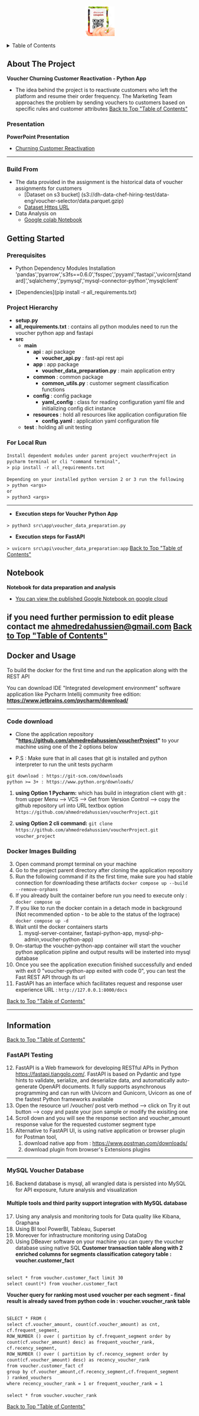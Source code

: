 <div id="top"></div>
<!-- PROJECT LOGO -->
<br />
<div align="center">
  <a href="https://github.com/ahmedredahussien/voucherProject">
    <img src="images/logo.png" alt="Logo" width="80" height="80">
  </a>
</div>
  
<!-- TABLE OF CONTENTS -->
<a name="TOP"></a>
<details>
  <summary>Table of Contents</summary>
  <ol>
    <li>
      <a href="#about-the-project">About The Project</a>
       <ul>
        <li><a href="#presentation">Presentation</a></li>
      </ul>
    </li>
    <li>
      <a href="#getting-started">Getting Started</a>
      <ul>
        <li><a href="#prerequisites">Prerequisites</a></li>
        <li><a href="#project-hierarchy">Project Hierarchy</a></li>
        <li><a href="#for-local-run">For Local Run</a></li>
      </ul>
    </li>
    <li><a href="#notebook">Notebook</a></li>
    <li>
        <a href="#docker-and-usage">Docker and Usage</a>
        <ul>
            <li><a href="#code-download">Code download</a></li>
            <li><a href="#docker-images-building">Docker Images Building</a></li>
        </ul>
    </li>
    <li>
        <a href="#information">Information</a>
        <ul>
            <li><a href="#fastapi-testing">FastAPI Testing</a></li>
            <li><a href="#mysql-voucher-database">MySQL Voucher Database</a></li>
        </ul>
    </li>
  </ol>
</details>

## About The Project
**Voucher Churning Customer Reactivation - Python App**
- The idea behind the project is to reactivate customers who left the platform and resume their
order frequency. The Marketing Team approaches the problem by sending vouchers to
customers based on specific rules and customer attributes
[Back to Top "Table of Contents"](#TOP)

### Presentation
**PowerPoint Presentation**
* [Churning Customer Reactivation](https://docs.google.com/presentation/d/1JESapE-7auJNW6evjp1srvGhA9TarUPn/edit?usp=sharing&ouid=109467200517397620113&rtpof=true&sd=true)

---
### Build From
- The data provided in the assignment is the historical data of voucher assignments for
customers  
    * [Dataset on s3 bucket] (s3://dh-data-chef-hiring-test/data-eng/voucher-selector/data.parquet.gzip)
    * [Dataset Https URL](https://dh-data-chef-hiring-test.s3.eu-central-1.amazonaws.com/data-eng/voucher-selector/data.parquet.gzip)
- Data Analysis on 
   * [Google colab Notebook](https://colab.research.google.com/drive/18_c5cS3fHxeIuwoAPH5aCXXawr2V9WUP?usp=sharing)

## Getting Started

### Prerequisites 

- Python Dependency Modules Installation 'pandas','pyarrow','s3fs==0.6.0','fsspec','pyyaml','fastapi','uvicorn[standard]','sqlalchemy','pymysql','mysql-connector-python','mysqlclient'
* [Dependencies](pip install -r all_requirements.txt)

### Project Hierarchy 
* **setup.py**
* **all_requirements.txt** : contains all python modules need to run the voucher python app and fastapi
* **src**
    * **main**
        * **api** : api package
            * **voucher_api.py** : fast-api rest api
        * **app** : app package
            * **voucher_data_preparation.py** : main application entry
        * **common** : common package
            * **common_utils.py** : customer segment classification functions
        * **config** : config package
            * **yaml_config** : class for reading configuration yaml file and initializing config dict instance
        * **resources**  : hold all resources like application configuration file
            * **config.yaml** : application yaml configuration file 
    * **test** : holding all unit testing 

### For Local Run 
```
Install dependent modules under parent project voucherProject in pycharm terminal or cli "command terminal", 
> pip install -r all_requirements.txt

Depending on your installed python version 2 or 3 run the following
> python <args>
or
> python3 <args>
```
---
- **Execution steps for Voucher Python App**

`` > python3 src\app\voucher_data_preparation.py ``

- **Execution steps for FastAPI**

`` > uvicorn src\api\voucher_data_preparation:app ``
[Back to Top "Table of Contents"](#TOP)

## Notebook 
**Notebook for data preparation and analysis**
* [You can view the published Google Notebook on google cloud](https://colab.research.google.com/drive/18_c5cS3fHxeIuwoAPH5aCXXawr2V9WUP?usp=sharing)

if you need further permission to edit please contact me ahmedredahussien@gmail.com 
[Back to Top "Table of Contents"](#TOP)
---

## Docker and Usage
To build the docker for the first time and run the application along with the REST API

You can download IDE "Integrated development environment" software application like Pycharm Intellij community free edition: **https://www.jetbrains.com/pycharm/download/**   

---

### Code download
- Clone the application repository **"https://github.com/ahmedredahussien/voucherProject"** to your machine using one of the 2 options below

* P.S : Make sure that in all cases that git is installed and python interpreter to run the unit tests
pycharm
```
git download : https://git-scm.com/downloads
python >= 3+ : https://www.python.org/downloads/
```
1. **using Option 1 Pycharm:** which has build in integration client with git : 
from upper Menu --> VCS -->  Get from Version Control --> copy the github repository url into URL textbox option
``https://github.com/ahmedredahussien/voucherProject.git``

2. **using Option 2 cli command:** 
``git clone https://github.com/ahmedredahussien/voucherProject.git voucher_project``



### Docker Images Building
3. Open command prompt terminal on your machine 
4. Go to the project parent directory after cloning the application repository 
5. Run the following command if its the first time, make sure you had stable connection for downloading these artifacts
``docker compose up --build --remove-orphans``
6. If you already built the container before run you need to execute only : 
``docker compose up``
7. If you like to run the docker contain in a detach mode in background (Not recommended option - to be able to the status of the logtrace)
``docker compose up -d``
8. Wait until the docker containers starts
    1. mysql-server-container, fastapi-python-app, mysql-php-admin,voucher-python-app)
9. On-startup the voucher-python-app container will start the voucher python application pipline and output results will be insterted into mysql database
10. Once you see the application execution finished successfully and ended with exit 0 "voucher-python-app exited with code 0", you can test the Fast REST API through its url
11. FastAPI has an interface which facilitates request and response user experience URL : 
``http://127.0.0.1:8000/docs``

[Back to Top "Table of Contents"](#TOP)

---
## Information
[Back to Top "Table of Contents"](#TOP)
### FastAPI Testing
12. FastAPI is a Web framework for developing RESTful APIs in Python https://fastapi.tiangolo.com/. FastAPI is based on Pydantic and type hints to validate, serialize, and deserialize data, and automatically auto-generate OpenAPI documents. It fully supports asynchronous programming and can run with Uvicorn and Gunicorn, Uvicorn as one of the fastest Python frameworks available 
13. Open the resource url /voucher/ post verb method --> click on Try it out button --> copy and paste your json sample or modify the exisiting one 
14. Scroll down and you will see the response section and voucher_amount response value for the requested customer segment type
15. Alternative to FastAPI UI, is using native application or browser plugin for Postman tool, 
    1. download native app from : https://www.postman.com/downloads/
    2. download plugin from browser's Extensions plugins     
        
---
### MySQL Voucher Database 
16. Backend database is mysql, all wrangled data is persisted into MySQL for API exposure, future analysis and visualization
#### Multiple tools and third parity support integration with MySQL database  
17. Using any analysis and monitoring tools for Data quality  like Kibana, Graphana
18. Using  BI tool PowerBI, Tableau, Superset
19. Moreover for infrastructure monitoring using DataDog 
20. Using DBeaver software on your machine you can query  the voucher database using native SQL 
**Customer transaction table along with 2 enriched columns for segments classification category table : voucher.customer_fact** 

```

select * from voucher.customer_fact limit 30
select count(*) from voucher.customer_fact 

```
**Voucher query for ranking most used voucher per each segment - final result is already saved from python code in : voucher.voucher_rank table** 

```

SELECT * FROM (
select cf.voucher_amount, count(cf.voucher_amount) as cnt, 
cf.frequent_segment, 
ROW_NUMBER () over ( partition by cf.frequent_segment order by count(cf.voucher_amount) desc) as frequent_voucher_rank,
cf.recency_segment,  
ROW_NUMBER () over ( partition by cf.recency_segment order by count(cf.voucher_amount) desc) as recency_voucher_rank
from voucher.customer_fact cf 
group by cf.voucher_amount,cf.recency_segment,cf.frequent_segment
) ranked_vouchers
where recency_voucher_rank = 1 or frequent_voucher_rank = 1

select * from voucher.voucher_rank 

```
[Back to Top "Table of Contents"](#TOP)
